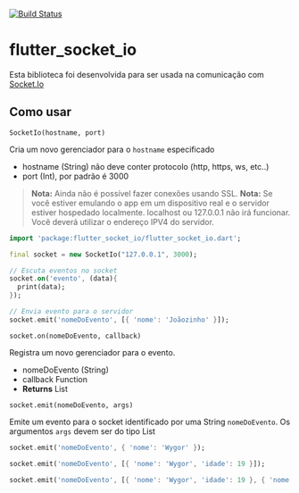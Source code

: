 [![Build Status](https://travis-ci.org/dart-lang/http.svg?branch=master)](https://travis-ci.org/dart-lang/http)

# flutter_socket_io

Esta biblioteca foi desenvolvida para ser usada na comunicação com [Socket.Io][]

[Socket.Io]: https://socket.io/

## Como usar

`SocketIo(hostname, port)`

Cria um novo gerenciador para o `hostname` especificado

* hostname (String) não deve conter protocolo (http, https, ws, etc..)
* port (Int), por padrão é 3000

> **Nota:** Ainda não é possível fazer conexões usando SSL.
> **Nota:** Se você estiver emulando o app em um dispositivo real e o servidor estiver hospedado localmente. localhost ou 127.0.0.1 não irá funcionar. Você deverá utilizar o endereço IPV4 do servidor.

```dart
import 'package:flutter_socket_io/flutter_socket_io.dart';

final socket = new SocketIo("127.0.0.1", 3000);

// Escuta eventos no socket
socket.on('evento', (data){
  print(data);
});

// Envia evento para o servidor
socket.emit('nomeDoEvento', [{ 'nome': 'Joãozinho' }]);
```

`socket.on(nomeDoEvento, callback)`

Registra um novo gerenciador para o evento.

* nomeDoEvento (String)
* callback Function
* **Returns** List<dynamic>

`socket.emit(nomeDoEvento, args)`

Emite um evento para o socket identificado por uma String `nomeDoEvento`.
Os argumentos `args` devem ser do tipo List<dynamic>

```dart
socket.emit('nomeDoEvento', { 'nome': 'Wygor' });

socket.emit('nomeDoEvento', [{ 'nome': 'Wygor', 'idade': 19 }]);

socket.emit('nomeDoEvento', [{ 'nome': 'Wygor', 'idade': 19 }, { 'nome': 'Joãozinho', 'idade': null }]);
```